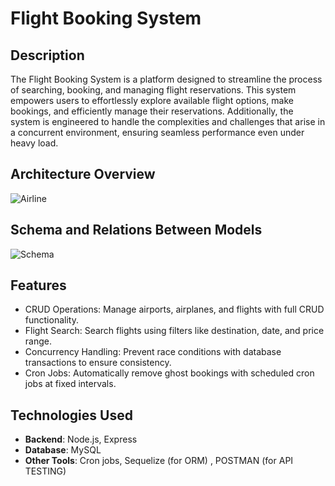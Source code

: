 # Flight Booking System

## Description
The Flight Booking System is a platform designed to streamline the process of searching, booking, and managing flight reservations. 
This system empowers users to effortlessly explore available flight options, make bookings, and efficiently manage their reservations. 
Additionally, the system is engineered to handle the complexities and challenges that arise in a concurrent environment, ensuring seamless performance even under heavy load.

## Architecture Overview
![Airline](https://github.com/user-attachments/assets/32b15284-c827-4de0-8a64-b696e748f9a1)


## Schema and Relations Between Models
![Schema](https://raw.githubusercontent.com/K3shavGarg/Flight_Booking_System/master/Schema.png)



## Features
- CRUD Operations: Manage airports, airplanes, and flights with full CRUD functionality.
- Flight Search: Search flights using filters like destination, date, and price range.
- Concurrency Handling: Prevent race conditions with database transactions to ensure consistency.
- Cron Jobs: Automatically remove ghost bookings with scheduled cron jobs at fixed intervals.

## Technologies Used
- **Backend**: Node.js, Express
- **Database**: MySQL
- **Other Tools**: Cron jobs, Sequelize (for ORM) , POSTMAN (for API TESTING)